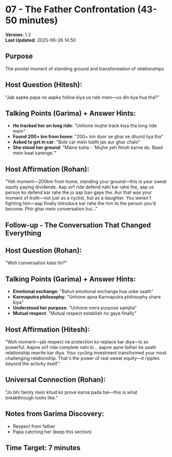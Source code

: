 # 07 - The Father Confrontation (43-50 minutes)

**Version:** 1.2  
**Last Updated:** 2025-06-26 14:50

## Purpose
The pivotal moment of standing ground and transformation of relationships

## Host Question (Hitesh):
"Jab aapke papa ne aapko follow kiya us ride mein—us din kya hua tha?"

## Talking Points (Garima) + Answer Hints:
- **He tracked her on long ride**: "Unhone mujhe track kiya tha long ride mein"
- **Found 200+ km from home**: "200+ km door se ghar se dhund liya tha"
- **Asked to get in car**: "Bole car mein baith jao aur ghar chalo"
- **She stood her ground**: "Maine kaha - 'Mujhe yeh finish karne do. Baad mein baat karenge.'"

## Host Affirmation (Rohan):
"Yeh moment—200km from home, standing your ground—this is your sweat equity paying dividends. Aap sirf ride defend nahi kar rahe the, aap us person ko defend kar rahe the jo aap ban gaye the. Aur that was your moment of truth—not just as a cyclist, but as a daughter. You weren't fighting him—aap finally introduce kar rahe the him to the person you'd become. Phir ghar mein conversation hui…"

## Follow-up - The Conversation That Changed Everything

## Host Question (Rohan):
"Woh conversation kaisi thi?"

## Talking Points (Garima) + Answer Hints:
- **Emotional exchange**: "Bahut emotional exchange hua unke saath"
- **Karmaputra philosophy**: "Unhone apna Karmaputra philosophy share kiya"
- **Understood her purpose**: "Unhone mera purpose samjha"
- **Mutual respect**: "Mutual respect establish ho gaya finally"

## Host Affirmation (Hitesh):
"Woh moment—jab respect ne protection ko replace kar diya—is so powerful. Aapne sirf ride complete nahi ki… aapne apne father ke saath relationship rewrite kar diya. Your cycling investment transformed your most challenging relationship. That's the power of real sweat equity—it ripples beyond the activity itself."

## Universal Connection (Rohan):
"Jo bhi family mein khud ko prove karna pada hai—this is what breakthrough looks like."

## Notes from Garima Discovery:
- Respect from father
- Papa catching her (keep this section)

## Time Target: 7 minutes